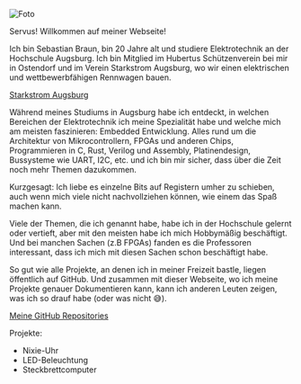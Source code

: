 ![Foto](img/foto.png)

Servus! Willkommen auf meiner Webseite!

Ich bin Sebastian Braun, bin 20 Jahre alt und studiere Elektrotechnik an der Hochschule Augsburg. Ich bin Mitglied im Hubertus Schützenverein bei mir in Ostendorf und im Verein Starkstrom Augsburg, wo wir einen elektrischen und wettbewerbfähigen Rennwagen bauen.

[Starkstrom Augsburg](https://starkstrom-augsburg.de/)

Während meines Studiums in Augsburg habe ich entdeckt, in welchen Bereichen der Elektrotechnik ich meine Spezialität habe und welche mich am meisten faszinieren: Embedded Entwicklung. Alles rund um die Architektur von Mikrocontrollern, FPGAs und anderen Chips, Programmieren in C, Rust, Verilog und Assembly, Platinendesign, Bussysteme wie UART, I2C, etc. und ich bin mir sicher, dass über die Zeit noch mehr Themen dazukommen.

Kurzgesagt: Ich liebe es einzelne Bits auf Registern umher zu schieben, auch wenn mich viele nicht nachvollziehen können, wie einem das Spaß machen kann.

Viele der Themen, die ich genannt habe, habe ich in der Hochschule gelernt oder vertieft, aber mit den meisten habe ich mich Hobbymäßig beschäftigt. Und bei manchen Sachen (z.B FPGAs) fanden es die Professoren interessant, dass ich mich mit diesen Sachen schon beschäftigt habe.

So gut wie alle Projekte, an denen ich in meiner Freizeit bastle, liegen öffentlich auf GitHub. Und zusammen mit dieser Webseite, wo ich meine Projekte genauer Dokumentieren kann, kann ich anderen Leuten zeigen, was ich so drauf habe (oder was nicht :sweat_smile:).

[Meine GitHub Repositories](https://github.com/SebastianBraun01)

Projekte:
* Nixie-Uhr
* LED-Beleuchtung
* Steckbrettcomputer
